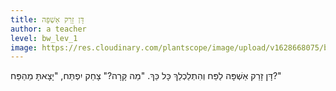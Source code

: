 ```yaml
---
title: דָּן זָרַק אַשְׁפָּה
author: a teacher
level: bw_lev_1
image: https://res.cloudinary.com/plantscope/image/upload/v1628668075/bookworm_webapp/illustrations/dz_gts_awqe.jpg
---
```

דָּן זָרַק אַשְׁפָּה לַפַּח
וְהִתְלַכְלֵךְ כָּל כַּךְ.
"מַה קָּרָה?" צָחַק יִפְתַּח,
"יָצָאתָּ מֵהַפַּח?"
